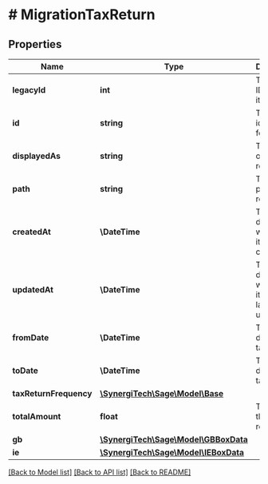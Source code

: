 # # MigrationTaxReturn

## Properties

Name | Type | Description | Notes
------------ | ------------- | ------------- | -------------
**legacyId** | **int** | The legacy ID for the item | [optional]
**id** | **string** | The unique identifier for the item | [optional]
**displayedAs** | **string** | The name of the resource | [optional]
**path** | **string** | The API path for the resource | [optional]
**createdAt** | **\DateTime** | The datetime when the item was created | [optional]
**updatedAt** | **\DateTime** | The datetime when the item was last updated | [optional]
**fromDate** | **\DateTime** | The start date of the tax return | [optional]
**toDate** | **\DateTime** | The end date of the tax return | [optional]
**taxReturnFrequency** | [**\SynergiTech\Sage\Model\Base**](Base.md) |  | [optional]
**totalAmount** | **float** | The total of the tax return | [optional]
**gb** | [**\SynergiTech\Sage\Model\GBBoxData**](GBBoxData.md) |  | [optional]
**ie** | [**\SynergiTech\Sage\Model\IEBoxData**](IEBoxData.md) |  | [optional]

[[Back to Model list]](../../README.md#models) [[Back to API list]](../../README.md#endpoints) [[Back to README]](../../README.md)
